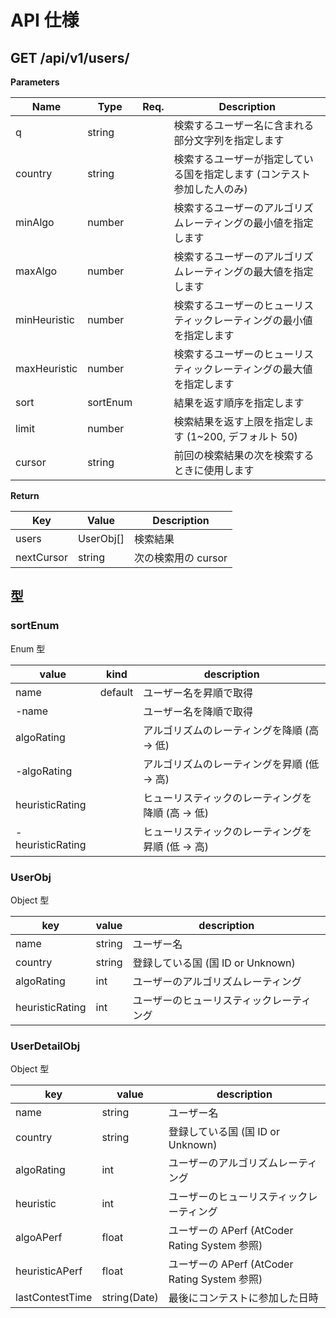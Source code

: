 # API 仕様

## GET /api/v1/users/

**Parameters**

| Name         | Type     | Req. | Description                                                             |
| ------------ | -------- | ---- | ----------------------------------------------------------------------- |
| q            | string   |      | 検索するユーザー名に含まれる部分文字列を指定します                      |
| country      | string   |      | 検索するユーザーが指定している国を指定します (コンテスト参加した人のみ) |
| minAlgo      | number   |      | 検索するユーザーのアルゴリズムレーティングの最小値を指定します          |
| maxAlgo      | number   |      | 検索するユーザーのアルゴリズムレーティングの最大値を指定します          |
| minHeuristic | number   |      | 検索するユーザーのヒューリスティックレーティングの最小値を指定します    |
| maxHeuristic | number   |      | 検索するユーザーのヒューリスティックレーティングの最大値を指定します    |
| sort         | sortEnum |      | 結果を返す順序を指定します                                              |
| limit        | number   |      | 検索結果を返す上限を指定します (1~200, デフォルト 50)                   |
| cursor       | string   |      | 前回の検索結果の次を検索するときに使用します                            |

**Return**

| Key        | Value     | Description         |
| ---------- | --------- | ------------------- |
| users      | UserObj[] | 検索結果            |
| nextCursor | string    | 次の検索用の cursor |

## 型

### sortEnum

Enum 型

| value            | kind    | description                                       |
| ---------------- | ------- | ------------------------------------------------- |
| name             | default | ユーザー名を昇順で取得                            |
| -name            |         | ユーザー名を降順で取得                            |
| algoRating       |         | アルゴリズムのレーティングを降順 (高 -> 低)       |
| -algoRating      |         | アルゴリズムのレーティングを昇順 (低 -> 高)       |
| heuristicRating  |         | ヒューリスティックのレーティングを降順 (高 -> 低) |
| -heuristicRating |         | ヒューリスティックのレーティングを昇順 (低 -> 高) |

### UserObj

Object 型

| key             | value  | description                              |
| --------------- | ------ | ---------------------------------------- |
| name            | string | ユーザー名                               |
| country         | string | 登録している国 (国 ID or Unknown)        |
| algoRating      | int    | ユーザーのアルゴリズムレーティング       |
| heuristicRating | int    | ユーザーのヒューリスティックレーティング |

### UserDetailObj

Object 型

| key             | value        | description                                   |
| --------------- | ------------ | --------------------------------------------- |
| name            | string       | ユーザー名                                    |
| country         | string       | 登録している国 (国 ID or Unknown)             |
| algoRating      | int          | ユーザーのアルゴリズムレーティング            |
| heuristic       | int          | ユーザーのヒューリスティックレーティング      |
| algoAPerf       | float        | ユーザーの APerf (AtCoder Rating System 参照) |
| heuristicAPerf  | float        | ユーザーの APerf (AtCoder Rating System 参照) |
| lastContestTime | string(Date) | 最後にコンテストに参加した日時                |
